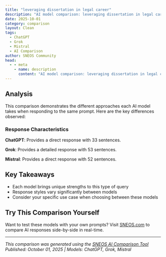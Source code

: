 ```yaml
---
title: "leveraging dissertation in legal career"
description: "AI model comparison: leveraging dissertation in legal career..."
date: 2025-10-01
category: comparison
layout: Clean
tags:
  - ChatGPT
  - Grok
  - Mistral
  - AI Comparison
author: SNEOS Community
head:
  - - meta
    - name: description
      content: "AI model comparison: leveraging dissertation in legal career..."
---
```


<ChatComparison
  title="leveraging dissertation in legal career"
  prompt="leveraging dissertation in legal career"
  :responses='{"ChatGPT": "Leveraging a dissertation in your legal career can be a powerful way to showcase your expertise, research skills, and deep understanding of a particular area of law. Here are several ways to effectively use your dissertation to advance your legal career:\n\n1. **Demonstrate Subject-Matter Expertise**\n - Your dissertation reflects in-depth knowledge of a specific legal topic. Use it to position yourself as an expert in that niche, especially when applying for jobs, consulting roles, or speaking engagements.\n\n2. **Enhance Your Resume/CV**\n - Highlight your dissertation in the education section, including the title, a brief description, and any notable achievements (e.g., awards, publications stemming from it).\n - If the topic is relevant to the job, mention key findings or skills gained under a \u201CResearch\u201D or \u201CProjects\u201D section.\n\n3. **Publish Your Work**\n - Turn your dissertation into journal articles, book chapters, or a monograph to build your academic and professional reputation.\n - Published work can improve your credibility for both academic and practice-oriented roles.\n\n4. **Network and Present**\n - Present your research at legal conferences, seminars, or workshops.\n - Engage with professionals who share your research interests to expand your network and explore collaboration or employment opportunities.\n\n5. **Use Research Skills**\n - Highlight the advanced research, analytical, and writing skills you developed during your dissertation process. These are highly valued in legal practice, particularly in roles such as legal research, policy analysis, or litigation.\n\n6. **Support Your Job Applications and Interviews**\n - Use your dissertation as evidence of your commitment, ability to undertake complex tasks, and mastery of specific legal issues.\n - Tailor examples from your dissertation research to answer interview questions about problem-solving, attention to detail, and legal reasoning.\n\n7. **Pursue Academic or Specialized Legal Roles**\n - If you aim for academia, your dissertation is a key qualification for roles like lecturer or researcher.\n - In specialized legal practices (e.g., environmental law, human rights, intellectual property), your dissertation topic can directly enhance your candidacy.\n\n8. **Develop Related Continuing Education**\n - Use your dissertation as a foundation for further study or certifications in your field.\n - This can make you more competitive and deepen your legal expertise.\n\n### Practical Tips\n\n- Summarize your dissertation in a clear, concise manner emphasizing its practical implications.\n- Keep abreast of developments related to your dissertation topic to remain relevant.\n- Consider creating a professional blog or LinkedIn articles based on your dissertation to increase your visibility.\n\n---\n\nIf you provide details about your dissertation topic or specific career goals, I can offer more tailored advice!", "Grok": "Leveraging a dissertation in a legal career can be a powerful tool to demonstrate expertise, build credibility, and open doors to opportunities. A dissertation, often a culmination of extensive research and critical analysis, showcases your ability to tackle complex legal issues, think critically, and communicate effectively\u2014skills that are highly valued in the legal profession. Below are strategies to maximize the value of your dissertation in your legal career:\n\n---\n\n### 1. Highlight Your Expertise in a Niche Area\n - **Identify a Specialization:** If your dissertation focuses on a specific area of law (e.g., intellectual property, environmental law, international human rights), Position yourself as a knowledgeable professional in that niche. Law firms, corporations, and clients often seek lawyers with specialized expertise.\n - **Market Your Knowledge:** Include your dissertation topic on your resume, LinkedIn profile, and professional bios. Use it to demonstrate depth in a particular field during interviews or networking events.\n - **Publish or Present:** Consider adapting your dissertation into articles, white papers, or blog posts for legal journals, law blogs, or professional platforms like JD Supra or Lexology. Presenting at conferences or webinars on your dissertation topic can further establish you as a thought leader.\n\n---\n\n### 2. Showcase Research and Analytical Skills\n - **Emphasize Transferable Skills:** Law firms and employers value the research, writing, and analytical skills developed during the dissertation process. Highlight these skills in job applications and interviews, especially for roles that require in-depth legal research or complex problem-solving (e.g., litigation, policy work, or academia).\n - **Use as a Writing Sample:** If permitted, use portions of your dissertation as a writing sample for job applications. Ensure it is polished and relevant to the position you\u2019re applying for, demonstrating your ability to construct sound legal arguments.\n\n---\n\n### 3. Build a Network Through Your Dissertation Topic\n - **Connect with Experts:** Reach out to scholars, professors, or practitioners in the field related to your dissertation. Discuss your research and seek mentorship or collaboration opportunities. Networking with professionals who share your interests can lead to referrals or job opportunities.\n - **Engage in Relevant Communities:** Join professional associations, bar committees, or online forums tied to your dissertation topic. Actively participate by referencing your research to gain visibility and credibility.\n\n---\n\n### 4. Apply Your Research to Practical Legal Work\n - **Inform Casework:** If your dissertation addresses a practical legal issue, use your findings to inform strategies in real-world cases or client matters. For example, a dissertation on data privacy laws could be directly applicable to advising clients in tech industries.\n - **Policy and Advocacy Work:** If your dissertation explores legislative or policy issues, leverage it to pursue roles in government, NGOs, or advocacy groups. Your research could serve as a foundation for drafting policy proposals or contributing to legislative reform.\n\n---\n\n### 5. Pursue Academic or Consulting Opportunities\n - **Transition to Academia:** If you\u2019re interested in teaching or research, your dissertation can be a stepping stone to a career in academia. Use it as a basis for further research or publications to build your academic profile.\n - **Consulting Roles:** Law firms, corporations, or governmental bodies often hire subject matter experts as consultants. Your dissertation can position you as an authority in a specific area, making you a candidate for consulting roles.\n\n---\n\n### 6. Tailor Your Dissertation for Job Applications\n - **Customize for Roles:** When applying for jobs, frame your dissertation in a way that aligns with the employer\u2019s needs. For instance, if applying to a firm with a strong corporate law practice, emphasize how your research on corporate governance or contract law is relevant to their work.\n - **Discuss in Interviews:** Be prepared to discuss your dissertation during interviews. Explain how the process honed your legal skills and how the topic relates to the role or firm\u2019s practice areas.\n\n---\n\n### 7. Use It to Differentiate Yourself\n - **Stand Out in a Competitive Market:** A well-researched dissertation can set you apart from other candidates, especially if it addresses emerging or trending legal issues (e.g., AI and law, cryptocurrency regulations, or climate litigation). It shows initiative and a proactive approach to understanding cutting-edge topics.\n - **Demonstrate Commitment:** Completing a dissertation reflects dedication, perseverance, and intellectual curiosity\u2014qualities that employers value in legal professionals.\n\n---\n\n### Practical Tips for Leveraging Your Dissertation\n - **Keep It Accessible:** Be ready to summarize your dissertation in a concise and engaging way for non-expert audiences, such as potential employers or clients who may not have a deep legal background.\n - **Update Your Research:** If your dissertation topic is tied to a rapidly evolving area of law, stay updated on new developments and cases to maintain relevance in discussions and applications.\n - **Protect Your Work:** If your dissertation includes original ideas or analysis, consider copyrighting or otherwise protecting your intellectual property, especially if you plan to publish or commercialize aspects of it.\n\n---\n\n### Potential Challenges and How to Address Them\n - **Relevance to Practice:** If your dissertation topic is highly academic or unrelated to practical legal work, focus on the transferable skills (research, writing, critical thinking) rather than the content itself.\n - **Perceived Over-Specialization:** Some employers might assume you\u2019re only interested in the niche area of your dissertation. Counter this by expressing flexibility and a willingness to work across different practice areas.\n\n---\n\nBy strategically integrating your dissertation into your professional narrative, you can turn it into a valuable asset that enhances your credibility, showcases your skills, and helps you carve out a unique space in the competitive legal field. Whether through networking, publishing, or direct application to your work, your dissertation can be a springboard to a successful legal career.", "Mistral": "Leveraging your dissertation in your legal career can be a strategic move that highlights your expertise, research skills, and commitment to the field. Here are some ways to do that:\n\n### 1. **Highlight Your Research Skills**\n - **Resume and Cover Letter:** Mention your dissertation in your resume and cover letter. Highlight the research skills you developed, such as data analysis, legal research, and critical thinking.\n - **Interviews:** Be prepared to discuss your dissertation in interviews. Explain how your research has equipped you with valuable skills and knowledge relevant to the legal profession.\n\n### 2. **Publish Your Work**\n - **Law Journals:** Submit your dissertation or parts of it to reputable law journals. This can enhance your credibility and visibility within the legal community.\n - **Books and Chapters:** Consider publishing your dissertation as a book or contributing chapters to edited volumes. This can establish you as an authority in your field.\n\n### 3. **Networking**\n - **Conferences and Seminars:** Present your research at legal conferences and seminars. This can help you build a network of professionals who are interested in your area of expertise.\n - **Professional Associations:** Join legal associations and participate in their activities. Share your research findings and engage with other members.\n\n### 4. **Continuing Legal Education (CLE)**\n - **Teaching and Training:** Offer to teach CLE courses or workshops based on your dissertation topic. This can position you as an expert and provide opportunities to network with other legal professionals.\n - **Webinars and Podcasts:** Host or participate in webinars and podcasts to discuss your research. This can reach a broader audience and demonstrate your thought leadership.\n\n### 5. **Practice Specialization**\n - **Niche Practice:** If your dissertation focuses on a specific area of law, consider specializing in that niche. This can make you a go-to expert in that field.\n - **Consulting:** Offer consulting services based on your research. This can be particularly valuable if your dissertation addresses emerging legal issues or regulatory changes.\n\n### 6. **Pro Bono Work**\n - **Community Involvement:** Use your research to contribute to pro bono work. This can enhance your reputation and provide practical experience in applying your academic knowledge.\n - **Policy Advocacy:** Engage in policy advocacy related to your research. This can involve writing policy papers, participating in legislative hearings, or working with non-profit organizations.\n\n### 7. **Academic and Professional Collaborations**\n - **Research Collaborations:** Collaborate with other academics or legal professionals on research projects. This can lead to co-authored publications and broader recognition.\n - **Interdisciplinary Work:** If your dissertation intersects with other fields (e.g., economics, sociology), collaborate with experts in those areas to produce interdisciplinary research.\n\n### 8. **Social Media and Online Presence**\n - **Blogging:** Start a blog where you discuss your research and its implications for the legal field. This can attract a following and demonstrate your expertise.\n - **LinkedIn and Twitter:** Use professional social media platforms to share updates on your research, engage with other professionals, and participate in relevant discussions.\n\n### 9. **Mentorship and Guidance**\n - **Mentoring:** Offer to mentor law students or junior attorneys interested in your area of expertise. This can enhance your reputation and provide opportunities for collaboration.\n - **Guidance:** Provide guidance to organizations or individuals based on your research. This can include legal advice, policy recommendations, or strategic planning.\n\n### 10. **Ethical and Professional Development**\n - **Ethical Considerations:** Ensure that your research and its applications adhere to ethical standards. This can enhance your credibility and professionalism.\n - **Professional Development:** Continuously update your knowledge and skills. Attend workshops, courses, and seminars to stay current with developments in your field.\n\nBy strategically leveraging your dissertation, you can enhance your legal career, build a strong professional network, and establish yourself as an expert in your field."}' 
  published-date="22:10"
/>

## Analysis

This comparison demonstrates the different approaches each AI model takes when responding to the same prompt. Here are the key differences observed:

### Response Characteristics

**ChatGPT**: Provides a direct response with 33 sentences. 

**Grok**: Provides a detailed response with 53 sentences. 

**Mistral**: Provides a direct response with 52 sentences. 

## Key Takeaways

- Each model brings unique strengths to this type of query
- Response styles vary significantly between models
- Consider your specific use case when choosing between these models

## Try This Comparison Yourself

Want to test these models with your own prompts? Visit [SNEOS.com](https://sneos.com) to compare AI responses side-by-side in real-time.

---

*This comparison was generated using the [SNEOS AI Comparison Tool](https://sneos.com)*
*Published: October 01, 2025 | Models: ChatGPT, Grok, Mistral*
